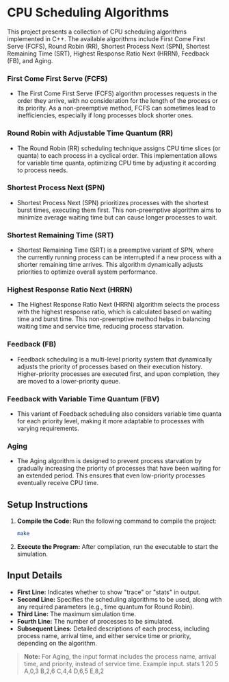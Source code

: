 # CPU Scheduling Algorithms
This project presents a collection of CPU scheduling algorithms implemented in C++. The available algorithms include First Come First Serve (FCFS), Round Robin (RR), Shortest Process Next (SPN), Shortest Remaining Time (SRT), Highest Response Ratio Next (HRRN), Feedback (FB), and Aging.


### First Come First Serve (FCFS)
- The First Come First Serve (FCFS) algorithm processes requests in the order they arrive, with no consideration for the length of the process or its priority. As a non-preemptive method, FCFS can sometimes lead to inefficiencies, especially if long processes block shorter ones.

### Round Robin with Adjustable Time Quantum (RR)
- The Round Robin (RR) scheduling technique assigns CPU time slices (or quanta) to each process in a cyclical order. This implementation allows for variable time quanta, optimizing CPU time by adjusting it according to process needs.

### Shortest Process Next (SPN)
- Shortest Process Next (SPN) prioritizes processes with the shortest burst times, executing them first. This non-preemptive algorithm aims to minimize average waiting time but can cause longer processes to wait.

### Shortest Remaining Time (SRT)
- Shortest Remaining Time (SRT) is a preemptive variant of SPN, where the currently running process can be interrupted if a new process with a shorter remaining time arrives. This algorithm dynamically adjusts priorities to optimize overall system performance.

### Highest Response Ratio Next (HRRN)
- The Highest Response Ratio Next (HRRN) algorithm selects the process with the highest response ratio, which is calculated based on waiting time and burst time. This non-preemptive method helps in balancing waiting time and service time, reducing process starvation.

### Feedback (FB)
- Feedback scheduling is a multi-level priority system that dynamically adjusts the priority of processes based on their execution history. Higher-priority processes are executed first, and upon completion, they are moved to a lower-priority queue.

### Feedback with Variable Time Quantum (FBV)
- This variant of Feedback scheduling also considers variable time quanta for each priority level, making it more adaptable to processes with varying requirements.

### Aging
- The Aging algorithm is designed to prevent process starvation by gradually increasing the priority of processes that have been waiting for an extended period. This ensures that even low-priority processes eventually receive CPU time.

## Setup Instructions

1. **Compile the Code:**
   Run the following command to compile the project:
   ```bash
   make
   ```

2. **Execute the Program:**
   After compilation, run the executable to start the simulation.

## Input Details
- **First Line:** Indicates whether to show "trace" or "stats" in output.
- **Second Line:** Specifies the scheduling algorithms to be used, along with any required parameters (e.g., time quantum for Round Robin).
- **Third Line:** The maximum simulation time.
- **Fourth Line:** The number of processes to be simulated.
- **Subsequent Lines:** Detailed descriptions of each process, including process name, arrival time, and either service time or priority, depending on the algorithm.

> **Note:** For Aging, the input format includes the process name, arrival time, and priority, instead of service time.
Example input.
stats
1
20
5
A,0,3
B,2,6
C,4,4
D,6,5
E,8,2



